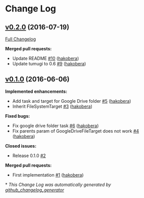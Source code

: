 # Change Log

## [v0.2.0](https://github.com/tumugi/tumugi-plugin-google_drive/tree/v0.2.0) (2016-07-19)
[Full Changelog](https://github.com/tumugi/tumugi-plugin-google_drive/compare/v0.1.0...v0.2.0)

**Merged pull requests:**

- Update README [\#10](https://github.com/tumugi/tumugi-plugin-google_drive/pull/10) ([hakobera](https://github.com/hakobera))
- Update tumugi to 0.6 [\#9](https://github.com/tumugi/tumugi-plugin-google_drive/pull/9) ([hakobera](https://github.com/hakobera))

## [v0.1.0](https://github.com/tumugi/tumugi-plugin-google_drive/tree/v0.1.0) (2016-06-06)
**Implemented enhancements:**

- Add task and target for Google Drive folder [\#5](https://github.com/tumugi/tumugi-plugin-google_drive/pull/5) ([hakobera](https://github.com/hakobera))
- Inherit FileSystemTarget [\#3](https://github.com/tumugi/tumugi-plugin-google_drive/pull/3) ([hakobera](https://github.com/hakobera))

**Fixed bugs:**

- Fix google drive folder task [\#6](https://github.com/tumugi/tumugi-plugin-google_drive/pull/6) ([hakobera](https://github.com/hakobera))
- Fix parents param of GoogleDriveFileTarget does not work [\#4](https://github.com/tumugi/tumugi-plugin-google_drive/pull/4) ([hakobera](https://github.com/hakobera))

**Closed issues:**

- Release 0.1.0 [\#2](https://github.com/tumugi/tumugi-plugin-google_drive/issues/2)

**Merged pull requests:**

- First implementation [\#1](https://github.com/tumugi/tumugi-plugin-google_drive/pull/1) ([hakobera](https://github.com/hakobera))



\* *This Change Log was automatically generated by [github_changelog_generator](https://github.com/skywinder/Github-Changelog-Generator)*